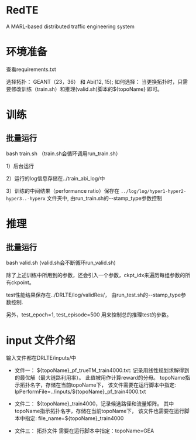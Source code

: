 # RedTE
A MARL-based distributed traffic engineering system


# 环境准备

查看requirements.txt

选择拓扑： GEANT（23，36） 和 Abi(12, 15);
如何选择：
当更换拓扑时，只需要修改训练（train.sh）和推理(valid.sh)脚本的${topoName} 即可。



# 训练

## 批量运行

bash train.sh  （train.sh会循环调用run_train.sh）

1）后台运行

2）运行的log信息存储在../train_abi_log/中

3）训练的中间结果（performance ratio）保存在 ```../log/log/hyper1-hyper2-hyper3..-hyperx``` 文件夹中, 由run_train.sh的--stamp_type参数控制



# 推理

## 批量运行

bash valid.sh (valid.sh会不断循环run_valid.sh)

除了上述训练中所用到的参数，还会引入一个参数，ckpt_idx来遍历每组参数的所有ckpoint。

test性能结果保存在../DRLTE/log/validRes/， 由run_test.sh的--stamp_type参数控制.

另外，test_epoch=1, test_episode=500 用来控制总的推理test的步数。


# input 文件介绍

输入文件都在DRLTE/inputs/中

* 文件一： 
  \${topoName}\_pf\_trueTM\_train4000.txt: 记录用线性规划求解得到的最优解（最大链路利用率）。 此值被用作计算reward的分母。 topoName指示拓扑名字，存储在当前topoName下，
  该文件需要在运行脚本中指定: lpPerformFile=../inputs/\${topoName}\_pf\_train4000.txt

* 文件二：
  \${topoName}\_train4000，记录候选路径和流量矩阵。 其中topoName指示拓扑名字，存储在当前topoName下，
  该文件也需要在运行脚本中指定:
  file_name=\${topoName}\_train4000

* 文件三： 拓扑文件 
  需要在运行脚本中指定：topoName=GEA


  
